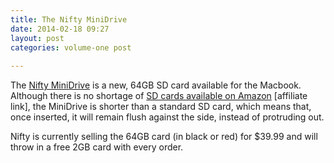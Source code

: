 ```yaml
---
title: The Nifty MiniDrive
date: 2014-02-18 09:27
layout: post
categories: volume-one post
  
---
```



The [Nifty MiniDrive](http://theniftyminidrive.com) is a new, 64GB SD card available for the Macbook. Although there is no shortage of [SD cards available on Amazon](http://www.amazon.com/s/?_encoding=UTF8&camp=1789&creative=390957&field-keywords=64gb%20sd%20card&linkCode=ur2&sprefix=64gb%20sd%2Celectronics%2C358&tag=kyldre-20&url=search-alias%3Delectronics) [affiliate link], the MiniDrive is shorter than a standard SD card, which means that, once inserted, it will remain flush against the side, instead of protruding out. 

Nifty is currently selling the 64GB card (in black or red) for $39.99 and will throw in a free 2GB card with every order. 
